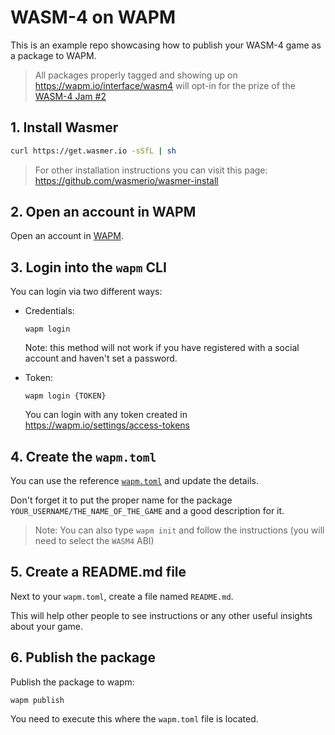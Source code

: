 # WASM-4 on WAPM

This is an example repo showcasing how to publish your WASM-4 game as a package to WAPM.

> All packages properly tagged and showing up on https://wapm.io/interface/wasm4 will opt-in for the prize of the [WASM-4 Jam #2](https://itch.io/jam/wasm4-v2)

## 1. Install Wasmer

```bash
curl https://get.wasmer.io -sSfL | sh
```

> For other installation instructions you can visit this page: https://github.com/wasmerio/wasmer-install

## 2. Open an account in WAPM

Open an account in [WAPM](https://wapm.io).

## 3. Login into the `wapm` CLI

You can login via two different ways:
* Credentials:

  ```
  wapm login
  ```

  Note: this method will not work if you have registered with a social account and haven't set
  a password.

* Token:

  ```
  wapm login {TOKEN}
  ```
  
  You can login with any token created in https://wapm.io/settings/access-tokens

## 4. Create the `wapm.toml`

You can use the reference [`wapm.toml`](https://github.com/wasmerio/wasm4-on-wapm/blob/main/wapm.toml) and update the details.

Don't forget it to put the proper name for the package `YOUR_USERNAME/THE_NAME_OF_THE_GAME` and a good description for it.

> Note: You can also type `wapm init` and follow the instructions (you will need to select the `WASM4` ABI)

## 5. Create a README.md file

Next to your `wapm.toml`, create a file named `README.md`.

This will help other people to see instructions or any other useful insights about your game.

## 6. Publish the package

Publish the package to wapm:

```
wapm publish
```

You need to execute this where the `wapm.toml` file is located.

